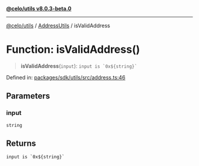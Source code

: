 [**@celo/utils v8.0.3-beta.0**](../../../../README.md)

***

[@celo/utils](../../../../README.md) / [AddressUtils](../README.md) / isValidAddress

# Function: isValidAddress()

> **isValidAddress**(`input`): `` input is `0x${string}` ``

Defined in: [packages/sdk/utils/src/address.ts:46](https://github.com/celo-org/developer-tooling/blob/master/packages/sdk/utils/src/address.ts#L46)

## Parameters

### input

`string`

## Returns

`` input is `0x${string}` ``
